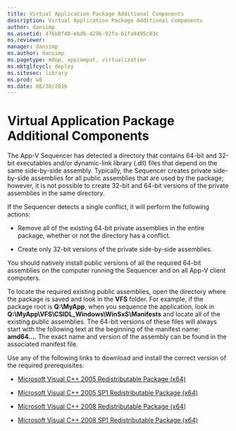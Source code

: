 ```yaml
---
title: Virtual Application Package Additional Components
description: Virtual Application Package Additional Components
author: dansimp
ms.assetid: 476b0f40-ebd6-4296-92fa-61fa9495c03c
ms.reviewer: 
manager: dansimp
ms.author: dansimp
ms.pagetype: mdop, appcompat, virtualization
ms.mktglfcycl: deploy
ms.sitesec: library
ms.prod: w8
ms.date: 08/30/2016
---
```



# Virtual Application Package Additional Components


The App-V Sequencer has detected a directory that contains 64-bit and 32-bit executables and/or dynamic-link library (.dll) files that depend on the same side-by-side assembly. Typically, the Sequencer creates private side-by-side assemblies for all public assemblies that are used by the package; however, it is not possible to create 32-bit and 64-bit versions of the private assemblies in the same directory.

If the Sequencer detects a single conflict, it will perform the following actions:

-   Remove all of the existing 64-bit private assemblies in the entire package, whether or not the directory has a conflict.

-   Create only 32-bit versions of the private side-by-side assemblies.

You should natively install public versions of all the required 64-bit assemblies on the computer running the Sequencer and on all App-V client computers.

To locate the required existing public assemblies, open the directory where the package is saved and look in the **VFS** folder. For example, if the package root is **Q:\\MyApp**, when you sequence the application, look in **Q:\\MyApp\\VFS\\CSIDL\_Windows\\WinSxS\\Manifests** and locate all of the existing public assemblies. The 64-bit versions of these files will always start with the following text at the beginning of the manifest name: **amd64…**. The exact name and version of the assembly can be found in the associated manifest file.

Use any of the following links to download and install the correct version of the required prerequisites:

-   [Microsoft Visual C++ 2005 Redistributable Package (x64)](https://go.microsoft.com/fwlink/?LinkId=152697)

-   [Microsoft Visual C++ 2005 SP1 Redistributable Package (x64)](https://go.microsoft.com/fwlink/?LinkId=152698)

-   [Microsoft Visual C++ 2008 Redistributable Package (x64)](https://go.microsoft.com/fwlink/?LinkId=152699)

-   [Microsoft Visual C++ 2008 SP1 Redistributable Package (x64)](https://go.microsoft.com/fwlink/?LinkId=152700)

 

 





